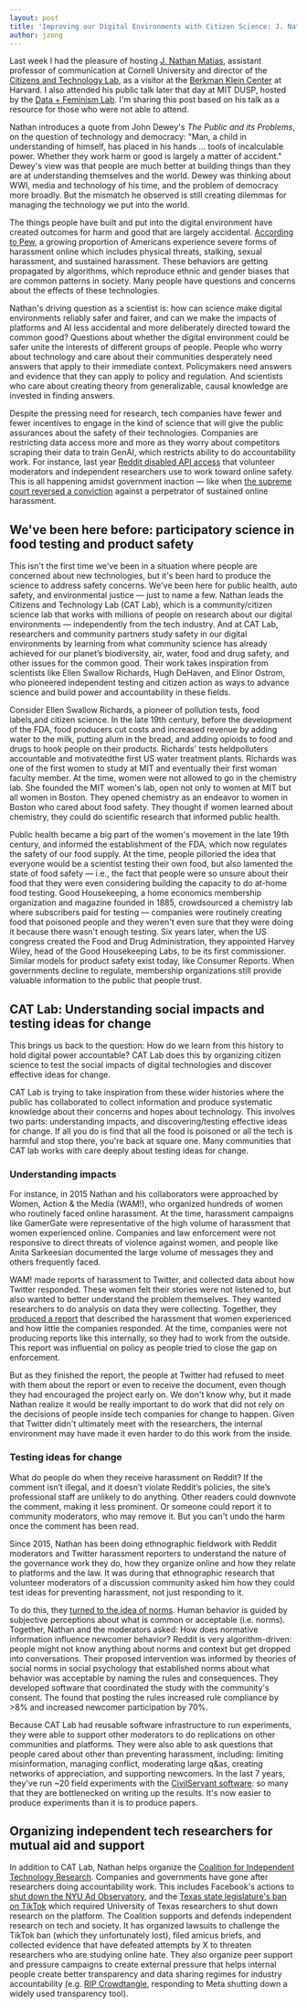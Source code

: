 ```yaml
---
layout: post
title: 'Improving our Digital Environments with Citizen Science: J. Nathan Matias at the MIT Data + Feminism Lab'
author: jzong
---
```


<span class="preface" markdown="1">Last week I had the pleasure of hosting [J. Nathan Matias](https://natematias.com/), assistant professor of communication at Cornell University and director of the [Citizens and Technology Lab](https://citizensandtech.org/), as a visitor at the [Berkman Klein Center](https://cyber.harvard.edu/) at Harvard. I also attended his public talk later that day at MIT DUSP, hosted by the [Data + Feminism Lab](https://dataplusfeminism.mit.edu/). I'm sharing this post based on his talk as a resource for those who were not able to attend.</span>

Nathan introduces a quote from John Dewey's _The Public and its Problems_, on the question of technology and democracy: "Man, a child in understanding of himself, has placed in his hands ... tools of incalculable power. Whether they work harm or good is largely a matter of accident." Dewey's view was that people are much better at building things than they are at understanding themselves and the world. Dewey was thinking about WWI, media and technology of his time, and the problem of democracy more broadly. But the mismatch he observed is still creating dilemmas for managing the technology we put into the world.

The things people have built and put into the digital environment have created outcomes for harm and good that are largely accidental. [According to Pew](https://www.pewresearch.org/internet/2021/01/13/the-state-of-online-harassment/), a growing proportion of Americans experience severe forms of harassment online which includes physical threats, stalking, sexual harassment, and sustained harassment. These behaviors are getting propagated by algorithms, which reproduce ethnic and gender biases that are common patterns in society. Many people have questions and concerns about the effects of these technologies.

Nathan's driving question as a scientist is: how can science make digital environments reliably safer and fairer, and can we make the impacts of platforms and AI less accidental and more deliberately directed toward the common good? Questions about whether the digital environment could be safer unite the interests of different groups of people. People who worry about technology and care about their communities desperately need answers that apply to their immediate context. Policymakers need answers and evidence that they can apply to policy and regulation. And scientists who care about creating theory from generalizable, causal knowledge are invested in finding answers.

Despite the pressing need for research, tech companies have fewer and fewer incentives to engage in the kind of science that will give the public assurances about the safety of their technologies. Companies are restricting data access more and more as they worry about competitors scraping their data to train GenAI, which restricts ability to do accountability work. For instance, last year [Reddit disabled API access](https://www.fastcompany.com/91014116/reddit-researchers-bad-for-business) that volunteer moderators and independent researchers use to work toward online safety. This is all happening amidst government inaction — like when [the supreme court reversed a conviction](https://www.washingtonpost.com/technology/2023/06/29/supreme-court-harassment-ruling-first-amendment/) against a perpetrator of sustained online harassment.

## We've been here before: participatory science in food testing and product safety

This isn't the first time we've been in a situation where people are concerned about new technologies, but it's been hard to produce the science to address safety concerns. We've been here for public health, auto safety, and environmental justice — just to name a few. Nathan leads the Citizens and Technology Lab (CAT Lab), which is a community/citizen science lab that works with millions of people on research about our digital environments — independently from the tech industry. And at CAT Lab, researchers and community partners study safety in our digital environments by learning from what community science has already achieved for our planet’s biodiversity, air, water, food and drug safety, and other issues for the common good. Their work takes inspiration from scientists like Ellen Swallow Richards, Hugh DeHaven, and Elinor Ostrom, who pioneered independent testing and citizen action as ways to advance science and build power and accountability in these fields.

Consider Ellen Swallow Richards, a pioneer of pollution tests, food labels,and citizen science. In the late 19th century, before the development of the FDA, food producers cut costs and increased revenue by adding water to the milk, putting alum in the bread, and adding opioids to food and drugs to hook people on their products. Richards' tests heldpolluters accountable and motivatedthe first US water treatment plants. Richards was one of the first women to study at MIT and eventually their first woman faculty member. At the time, women were not allowed to go in the chemistry lab. She founded the MIT women's lab, open not only to women at MIT but all women in Boston. They opened chemistry as an endeavor to women in Boston who cared about food safety. They thought if women learned about chemistry, they could do scientific research that informed public health.

Public health became a big part of the women's movement in the late 19th century, and informed the establishment of the FDA, which now regulates the safety of our food supply. At the time, people pilloried the idea that everyone would be a scientist testing their own food, but also lamented the state of food safety — i.e., the fact that people were so unsure about their food that they were even considering building the capacity to do at-home food testing. Good Housekeeping, a home economics membership organization and magazine founded in 1885, crowdsourced a chemistry lab where subscribers paid for testing — companies were routinely creating food that poisoned people and they weren't even sure that they were doing it because there wasn't enough testing. Six years later, when the US congress created the Food and Drug Administration, they appointed Harvey Wiley, head of the Good Housekeeping Labs, to be its first commissioner. Similar models for product safety exist today, like Consumer Reports. When governments decline to regulate, membership organizations still provide valuable information to the public that people trust.

## CAT Lab: Understanding social impacts and testing ideas for change

This brings us back to the question: How do we learn from this history to hold digital power accountable? CAT Lab does this by organizing citizen science to test the social impacts of digital technologies and discover effective ideas for change.

CAT Lab is trying to take inspiration from these wider histories where the public has collaborated to collect information and produce systematic knowledge about their concerns and hopes about technology. This involves two parts: understanding impacts, and discovering/testing effective ideas for change. If all you do is find that all the food is poisoned or all the tech is harmful and stop there, you're back at square one. Many communities that CAT lab works with care deeply about testing ideas for change.

### Understanding impacts

For instance, in 2015 Nathan and his collaborators were approached by Women, Action & the Media (WAM!), who organized hundreds of women who routinely faced online harassment. At the time, harassment campaigns like GamerGate were representative of the high volume of harassment that women experienced online. Companies and law enforcement were not responsive to direct threats of violence against women, and people like Anita Sarkeesian documented the large volume of messages they and others frequently faced.

WAM! made reports of harassment to Twitter, and collected data about how Twitter responded. These women felt their stories were not listened to, but also wanted to better understand the problem themselves. They wanted researchers to do analysis on data they were collecting. Together, they [produced a report](https://citizensandtech.org/2015/05/reporting-reviewing-and-responding-to-harassment-on-twitter-with-wam/) that described the harassment that women experienced and how little the companies responded. At the time, companies were not producing reports like this internally, so they had to work from the outside. This report was influential on policy as people tried to close the gap on enforcement.

But as they finished the report, the people at Twitter had refused to meet with them about the report or even to receive the document, even though they had encouraged the project early on. We don't know why, but it made Nathan realize it would be really important to do work that did not rely on the decisions of people inside tech companies for change to happen. Given that Twitter didn't ultimately meet with the researchers, the internal environment may have made it even harder to do this work from the inside.

### Testing ideas for change

What do people do when they receive harassment on Reddit? If the comment isn’t illegal, and it doesn’t violate Reddit’s policies, the site’s professional staff are unlikely to do anything. Other readers could downvote the comment, making it less prominent. Or someone could report it to community moderators, who may remove it. But you can't undo the harm once the comment has been read.

Since 2015, Nathan has been doing ethnographic fieldwork with Reddit moderators and Twitter harassment reporters to understand the nature of the governance work they do, how they organize online and how they relate to platforms and the law. It was during that ethnographic research that volunteer moderators of a discussion community asked him how they could test ideas for preventing harassment, not just responding to it.

To do this, they [turned to the idea of norms](https://citizensandtech.org/research/how-can-we-prevent-online-harassment-and-other-unruly-behavior-on-reddit/). Human behavior is guided by subjective perceptions about what is common or acceptable (i.e. norms). Together, Nathan and the moderators asked: How does normative information influence newcomer behavior? Reddit is very algorithm-driven: people might not know anything about norms and context but get dropped into conversations. Their proposed intervention was informed by theories of social norms in social psychology that established norms about what behavior was acceptable by naming the rules and consequences. They developed software that coordinated the study with the community's consent. The found that posting the rules increased rule compliance by >8% and increased newcomer participation by 70%.

Because CAT Lab had reusable software infrastructure to run experiments, they were able to support other moderators to do replications on other communities and platforms. They were also able to ask questions that people cared about other than preventing harassment, including: limiting misinformation, managing conflict, moderating large q&as, creating networks of appreciation, and supporting newcomers. In the last 7 years, they've run ~20 field experiments with the [CivilServant software](https://dl.acm.org/doi/10.1145/3173574.3173583): so many that they are bottlenecked on writing up the results. It's now easier to produce experiments than it is to produce papers.

## Organizing independent tech researchers for mutual aid and support

In addition to CAT Lab, Nathan helps organize the [Coalition for Independent Technology Research](https://independenttechresearch.org/). Companies and governments have gone after researchers doing accountability work. This includes Facebook's actions to [shut down the NYU Ad Observatory](https://knightcolumbia.org/content/researchers-nyu-knight-institute-condemn-facebooks-effort-to-squelch-independent-research-about-misinformation), and the [Texas state legislature's ban on TikTok](https://knightcolumbia.org/content/federal-court-dismisses-challenge-to-texas-tiktok-ban) which required University of Texas researchers to shut down research on the platform. The Coalition supports and defends independent research on tech and society. It has organized lawsuits to challenge the TikTok ban (which they unfortunately lost), filed amicus briefs, and collected evidence that have defeated attempts by X to threaten researchers who are studying online hate. They also organize peer support and pressure campaigns to create external pressure that helps internal people create better transparency and data sharing regimes for industry accountability (e.g. [RIP Crowdtangle](https://www.ripcrowdtangle.com/), responding to Meta shutting down a widely used transparency tool).
